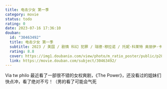 ```yaml
---
title: 电击少女 第一季
category: movie
status: todo
rating: 0
date: 2023-07-16 17:36:10
douban:
  id: "30463492"
  title: 电击少女 第一季
  subtitle: 2023 / 美国 / 剧情 科幻 犯罪 / 瑞德·穆拉诺 / 托妮·科莱特 奥丽伊·卡瓦洛
  rating: 8.8
  cover: https://img1.doubanio.com/view/photo/m_ratio_poster/public/p2890367559.jpg
  link: https://movie.douban.com/subject/30463492/
---
```


Via tw philo 最近看了一部很不错的女权爽剧，《The Power》，还没看过的姐妹们快点冲，看了绝对不亏！（男的看了可能会气死